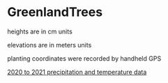 # GreenlandTrees

heights are in cm units

elevations are in meters units

planting coordinates were recorded by handheld GPS

[2020 to 2021 precipitation and temperature data](GT_Geodata/GreenlandTrees/precipitation_temperature_gauge/QANASIASSAT_UTC_2020-2021.csv)
